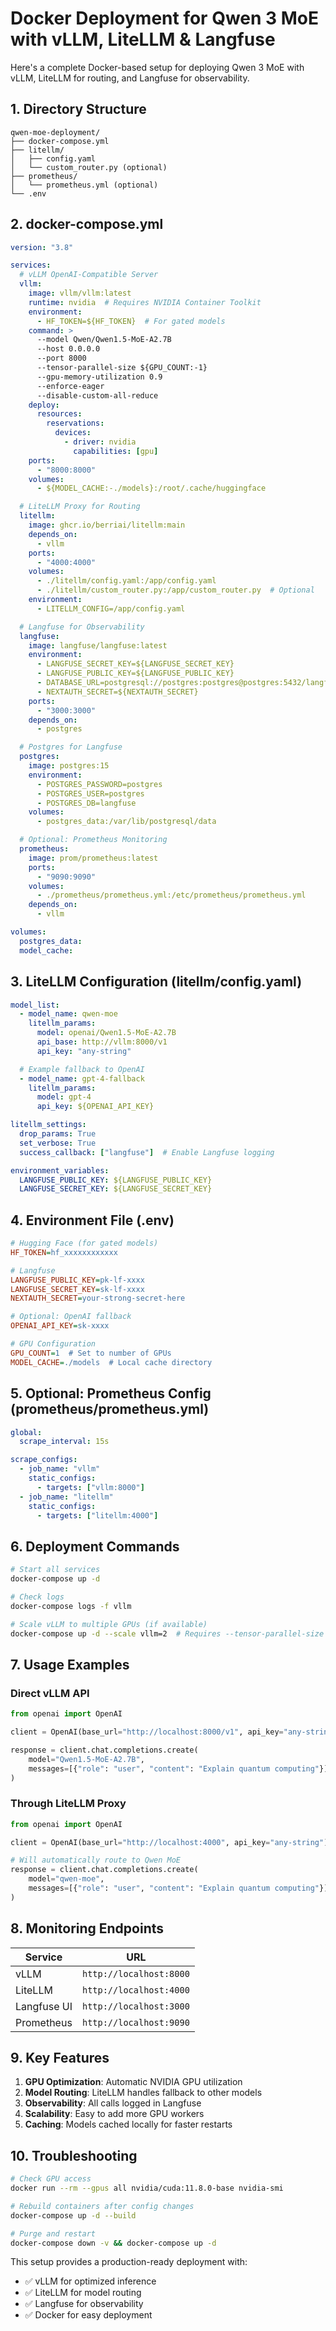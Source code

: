 # **Docker Deployment for Qwen 3 MoE with vLLM, LiteLLM & Langfuse**

Here's a complete Docker-based setup for deploying Qwen 3 MoE with vLLM, LiteLLM for routing, and Langfuse for observability.

## **1. Directory Structure**
```
qwen-moe-deployment/
├── docker-compose.yml
├── litellm/
│   ├── config.yaml
│   └── custom_router.py (optional)
├── prometheus/
│   └── prometheus.yml (optional)
└── .env
```

## **2. docker-compose.yml**
```yaml
version: "3.8"

services:
  # vLLM OpenAI-Compatible Server
  vllm:
    image: vllm/vllm:latest
    runtime: nvidia  # Requires NVIDIA Container Toolkit
    environment:
      - HF_TOKEN=${HF_TOKEN}  # For gated models
    command: >
      --model Qwen/Qwen1.5-MoE-A2.7B
      --host 0.0.0.0
      --port 8000
      --tensor-parallel-size ${GPU_COUNT:-1}
      --gpu-memory-utilization 0.9
      --enforce-eager
      --disable-custom-all-reduce
    deploy:
      resources:
        reservations:
          devices:
            - driver: nvidia
              capabilities: [gpu]
    ports:
      - "8000:8000"
    volumes:
      - ${MODEL_CACHE:-./models}:/root/.cache/huggingface

  # LiteLLM Proxy for Routing
  litellm:
    image: ghcr.io/berriai/litellm:main
    depends_on:
      - vllm
    ports:
      - "4000:4000"
    volumes:
      - ./litellm/config.yaml:/app/config.yaml
      - ./litellm/custom_router.py:/app/custom_router.py  # Optional
    environment:
      - LITELLM_CONFIG=/app/config.yaml

  # Langfuse for Observability
  langfuse:
    image: langfuse/langfuse:latest
    environment:
      - LANGFUSE_SECRET_KEY=${LANGFUSE_SECRET_KEY}
      - LANGFUSE_PUBLIC_KEY=${LANGFUSE_PUBLIC_KEY}
      - DATABASE_URL=postgresql://postgres:postgres@postgres:5432/langfuse
      - NEXTAUTH_SECRET=${NEXTAUTH_SECRET}
    ports:
      - "3000:3000"
    depends_on:
      - postgres

  # Postgres for Langfuse
  postgres:
    image: postgres:15
    environment:
      - POSTGRES_PASSWORD=postgres
      - POSTGRES_USER=postgres
      - POSTGRES_DB=langfuse
    volumes:
      - postgres_data:/var/lib/postgresql/data

  # Optional: Prometheus Monitoring
  prometheus:
    image: prom/prometheus:latest
    ports:
      - "9090:9090"
    volumes:
      - ./prometheus/prometheus.yml:/etc/prometheus/prometheus.yml
    depends_on:
      - vllm

volumes:
  postgres_data:
  model_cache:
```

## **3. LiteLLM Configuration (litellm/config.yaml)**
```yaml
model_list:
  - model_name: qwen-moe
    litellm_params:
      model: openai/Qwen1.5-MoE-A2.7B
      api_base: http://vllm:8000/v1
      api_key: "any-string"

  # Example fallback to OpenAI
  - model_name: gpt-4-fallback
    litellm_params:
      model: gpt-4
      api_key: ${OPENAI_API_KEY}

litellm_settings:
  drop_params: True
  set_verbose: True
  success_callback: ["langfuse"]  # Enable Langfuse logging

environment_variables:
  LANGFUSE_PUBLIC_KEY: ${LANGFUSE_PUBLIC_KEY}
  LANGFUSE_SECRET_KEY: ${LANGFUSE_SECRET_KEY}
```

## **4. Environment File (.env)**
```ini
# Hugging Face (for gated models)
HF_TOKEN=hf_xxxxxxxxxxxx

# Langfuse
LANGFUSE_PUBLIC_KEY=pk-lf-xxxx
LANGFUSE_SECRET_KEY=sk-lf-xxxx
NEXTAUTH_SECRET=your-strong-secret-here

# Optional: OpenAI fallback
OPENAI_API_KEY=sk-xxxx

# GPU Configuration
GPU_COUNT=1  # Set to number of GPUs
MODEL_CACHE=./models  # Local cache directory
```

## **5. Optional: Prometheus Config (prometheus/prometheus.yml)**
```yaml
global:
  scrape_interval: 15s

scrape_configs:
  - job_name: "vllm"
    static_configs:
      - targets: ["vllm:8000"]
  - job_name: "litellm"
    static_configs:
      - targets: ["litellm:4000"]
```

## **6. Deployment Commands**
```bash
# Start all services
docker-compose up -d

# Check logs
docker-compose logs -f vllm

# Scale vLLM to multiple GPUs (if available)
docker-compose up -d --scale vllm=2  # Requires --tensor-parallel-size in command
```

## **7. Usage Examples**
### **Direct vLLM API**
```python
from openai import OpenAI

client = OpenAI(base_url="http://localhost:8000/v1", api_key="any-string")

response = client.chat.completions.create(
    model="Qwen1.5-MoE-A2.7B",
    messages=[{"role": "user", "content": "Explain quantum computing"}]
)
```

### **Through LiteLLM Proxy**
```python
from openai import OpenAI

client = OpenAI(base_url="http://localhost:4000", api_key="any-string")

# Will automatically route to Qwen MoE
response = client.chat.completions.create(
    model="qwen-moe",
    messages=[{"role": "user", "content": "Explain quantum computing"}]
)
```

## **8. Monitoring Endpoints**
| Service | URL |
|---------|-----|
| vLLM | `http://localhost:8000` |
| LiteLLM | `http://localhost:4000` |
| Langfuse UI | `http://localhost:3000` |
| Prometheus | `http://localhost:9090` |

## **9. Key Features**
1. **GPU Optimization**: Automatic NVIDIA GPU utilization
2. **Model Routing**: LiteLLM handles fallback to other models
3. **Observability**: All calls logged in Langfuse
4. **Scalability**: Easy to add more GPU workers
5. **Caching**: Models cached locally for faster restarts

## **10. Troubleshooting**
```bash
# Check GPU access
docker run --rm --gpus all nvidia/cuda:11.8.0-base nvidia-smi

# Rebuild containers after config changes
docker-compose up -d --build

# Purge and restart
docker-compose down -v && docker-compose up -d
```

This setup provides a production-ready deployment with:
- ✅ vLLM for optimized inference
- ✅ LiteLLM for model routing
- ✅ Langfuse for observability
- ✅ Docker for easy deployment